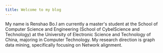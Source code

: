 ```yaml
---
title: Welcome to my blog
---
```

My name is Renshao Bo.I am currently a master's student at the School of Computer Science and Engineering (School of CybelScience and Technology) at the University of Electronic Science and Technology of China, majoring in Computer Technology. My research direction is graph data mining, specifically focusing on Network alignment.
